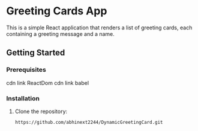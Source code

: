 # Greeting Cards App

This is a simple React application that renders a list of greeting cards, each containing a greeting message and a name.

## Getting Started

### Prerequisites
cdn link ReactDom
cdn link babel

### Installation

1. Clone the repository:

   ```bash
   https://github.com/abhinext2244/DynamicGreetingCard.git
